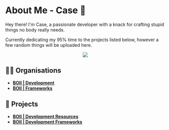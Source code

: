 # About Me - Case 👋

Hey there! I'm Case, a passionate developer with a knack for crafting stupid things no body really needs.

Currently dedicating my 95% time to the projects listed below, however a few random things will be uploaded here.

<p align = 'center'>
  <img
    src="https://github-readme-stats.vercel.app/api/top-langs/?username=CaseIRL&layout=compact&theme=github_dark&hide_border=true"
  />
</p>

## 👨‍💻 Organisations
- **[BOII | Development](https://github.com/boiidevelopment)**
- **[BOII | Frameworks](https://github.com/boiiframeworks)**

## 🚀 Projects
- **[BOII | Development Resources](https://github.com/boiidevelopment)**
- **[BOII | Development Frameworks](https://github.com/boiiframeworks)**
